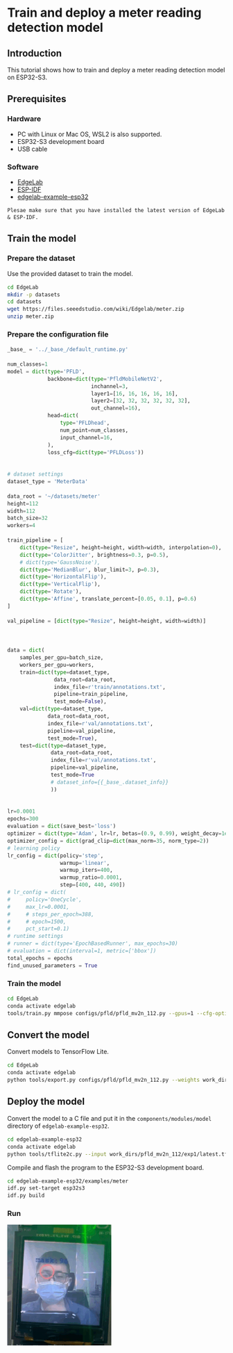
# Train and deploy a meter reading detection model

## Introduction

This tutorial shows how to train and deploy a meter reading detection model on ESP32-S3.

## Prerequisites

### Hardware
- PC with Linux or Mac OS, WSL2 is also supported.
- ESP32-S3 development board
- USB cable

### Software
- [EdgeLab](https://edgelab.readthedocs.io/zh_CN/latest/)
- [ESP-IDF](./get_start.md#How-to-Install)  
- [edgelab-example-esp32](https://github.com/Seeed-Studio/edgelab-example-esp32)

```{note}
Plesae make sure that you have installed the latest version of EdgeLab & ESP-IDF.
```

## Train the model

### Prepare the dataset

Use the provided dataset to train the model.

```bash
cd EdgeLab
mkdir -p datasets
cd datasets
wget https://files.seeedstudio.com/wiki/Edgelab/meter.zip
unzip meter.zip
```

### Prepare the configuration file

```python
_base_ = '../_base_/default_runtime.py'

num_classes=1
model = dict(type='PFLD',
             backbone=dict(type='PfldMobileNetV2',
                           inchannel=3,
                           layer1=[16, 16, 16, 16, 16],
                           layer2=[32, 32, 32, 32, 32, 32],
                           out_channel=16),
             head=dict(
                 type='PFLDhead',
                 num_point=num_classes,
                 input_channel=16,
             ),
             loss_cfg=dict(type='PFLDLoss'))


# dataset settings
dataset_type = 'MeterData'

data_root = '~/datasets/meter'
height=112
width=112
batch_size=32
workers=4

train_pipeline = [
    dict(type="Resize", height=height, width=width, interpolation=0),
    dict(type='ColorJitter', brightness=0.3, p=0.5),
    # dict(type='GaussNoise'),
    dict(type='MedianBlur', blur_limit=3, p=0.3),
    dict(type='HorizontalFlip'),
    dict(type='VerticalFlip'),
    dict(type='Rotate'),
    dict(type='Affine', translate_percent=[0.05, 0.1], p=0.6)
]

val_pipeline = [dict(type="Resize", height=height, width=width)]



data = dict(
    samples_per_gpu=batch_size,
    workers_per_gpu=workers,
    train=dict(type=dataset_type,
               data_root=data_root,
               index_file=r'train/annotations.txt',
               pipeline=train_pipeline,
               test_mode=False),
    val=dict(type=dataset_type,
             data_root=data_root,
             index_file=r'val/annotations.txt',
             pipeline=val_pipeline,
             test_mode=True),
    test=dict(type=dataset_type,
              data_root=data_root,
              index_file=r'val/annotations.txt',
              pipeline=val_pipeline,
              test_mode=True
              # dataset_info={{_base_.dataset_info}}
              ))


lr=0.0001
epochs=300
evaluation = dict(save_best='loss')
optimizer = dict(type='Adam', lr=lr, betas=(0.9, 0.99), weight_decay=1e-6)
optimizer_config = dict(grad_clip=dict(max_norm=35, norm_type=2))
# learning policy
lr_config = dict(policy='step',
                 warmup='linear',
                 warmup_iters=400,
                 warmup_ratio=0.0001,
                 step=[400, 440, 490])
# lr_config = dict(
#     policy='OneCycle',
#     max_lr=0.0001,
#     # steps_per_epoch=388,
#     # epoch=1500,
#     pct_start=0.1)
# runtime settings
# runner = dict(type='EpochBasedRunner', max_epochs=30)
# evaluation = dict(interval=1, metric=['bbox'])
total_epochs = epochs
find_unused_parameters = True
```

### Train the model

```bash
cd EdgeLab
conda activate edgelab
tools/train.py mmpose configs/pfld/pfld_mv2n_112.py --gpus=1 --cfg-options total_epochs=50
```

## Convert the model
Convert models to TensorFlow Lite.

```bash
cd EdgeLab
conda activate edgelab
python tools/export.py configs/pfld/pfld_mv2n_112.py --weights work_dirs/pfld_mv2n_112/exp1/latest.pth --data ~/datasets/meter/train/images
```

## Deploy the model
Convert the model to a C file and put it in the `components/modules/model` directory of `edgelab-example-esp32`.
```bash
cd edgelab-example-esp32
conda activate edgelab
python tools/tflite2c.py --input work_dirs/pfld_mv2n_112/exp1/latest.tflite --model_name pfld_meter --output_dir ./components/modules/model
```

Compile and flash the program to the ESP32-S3 development board.

```bash
cd edgelab-example-esp32/examples/meter
idf.py set-target esp32s3
idf.py build
```

### Run 

![fomo_mask](../_static/esp32/images/fomo_mask.gif)